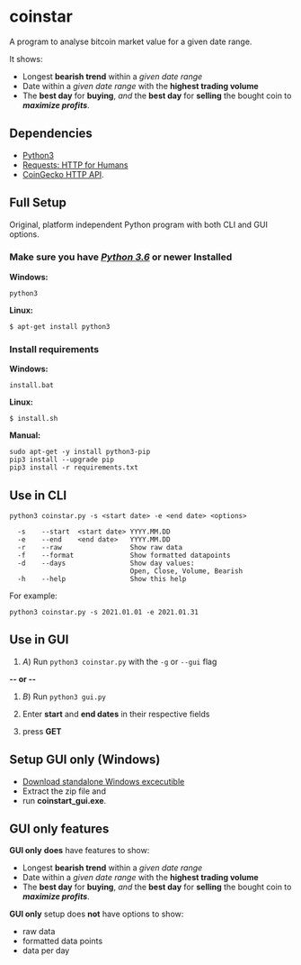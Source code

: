# coinstar
A program to analyse bitcoin market value for a given date range.

It shows:
- Longest **bearish trend** within a *given date range*
- Date within a *given date range* with the **highest trading volume**
- The **best day** for **buying**, *and* the **best day** for **selling** the bought coin to ***maximize profits***.

## Dependencies ##
- [Python3](https://www.python.org/)
- [Requests: HTTP for Humans](https://docs.python-requests.org/en/master/)
- [CoinGecko HTTP API](https://www.coingecko.com/en/api/documentation).

## Full Setup ##

Original, platform independent Python program with both CLI and GUI options.

### Make sure you have [***Python 3.6***](https://www.python.org/downloads/) or newer Installed ###

**Windows:**
```
python3
```

**Linux:**
```
$ apt-get install python3
```

### Install requirements ###

**Windows:**
```
install.bat
```

**Linux:**
```
$ install.sh
```

**Manual:**
```
sudo apt-get -y install python3-pip
pip3 install --upgrade pip
pip3 install -r requirements.txt
```

## Use in CLI ##

```
python3 coinstar.py -s <start date> -e <end date> <options>

  -s    --start  <start date> YYYY.MM.DD
  -e    --end    <end date>   YYYY.MM.DD
  -r    --raw                 Show raw data
  -f    --format              Show formatted datapoints
  -d    --days                Show day values:
                              Open, Close, Volume, Bearish
  -h    --help                Show this help
```

For example:
```
python3 coinstar.py -s 2021.01.01 -e 2021.01.31
```

## Use in GUI ##

1. *A*) Run ```python3 coinstar.py``` with the ```-g``` or ```--gui``` flag
 
  **-- or --**

1. *B*) Run ```python3 gui.py```

2. Enter **start** and **end dates** in their respective fields
3. press **GET**

## Setup GUI only (Windows) ##

- [Download standalone Windows excecutible](https://www.dropbox.com/s/ou1eq90230b5qng/coinstar_gui.zip?dl=0)
- Extract the zip file and 
- run **coinstart_gui.exe**.

## GUI only features ##

**GUI only** **does** have features to show:
- Longest **bearish trend** within a *given date range*
- Date within a *given date range* with the **highest trading volume**
- The **best day** for **buying**, *and* the **best day** for **selling** the bought coin to ***maximize profits***.

**GUI only** setup does **not** have options to show:
- raw data
- formatted data points
- data per day

